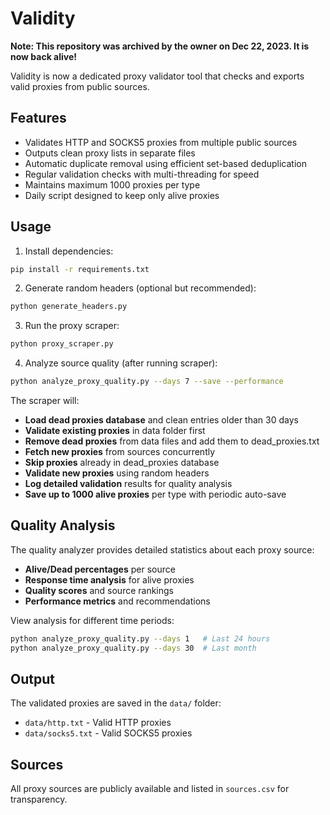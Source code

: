 # Validity

**Note: This repository was archived by the owner on Dec 22, 2023. It is now back alive!**

Validity is now a dedicated proxy validator tool that checks and exports valid proxies from public sources.

## Features

- Validates HTTP and SOCKS5 proxies from multiple public sources
- Outputs clean proxy lists in separate files
- Automatic duplicate removal using efficient set-based deduplication
- Regular validation checks with multi-threading for speed
- Maintains maximum 1000 proxies per type
- Daily script designed to keep only alive proxies

## Usage

1. Install dependencies:

```bash
pip install -r requirements.txt
```

2. Generate random headers (optional but recommended):

```bash
python generate_headers.py
```

3. Run the proxy scraper:

```bash
python proxy_scraper.py
```

4. Analyze source quality (after running scraper):

```bash
python analyze_proxy_quality.py --days 7 --save --performance
```

The scraper will:

- **Load dead proxies database** and clean entries older than 30 days
- **Validate existing proxies** in data folder first
- **Remove dead proxies** from data files and add them to dead_proxies.txt
- **Fetch new proxies** from sources concurrently
- **Skip proxies** already in dead_proxies database
- **Validate new proxies** using random headers
- **Log detailed validation** results for quality analysis
- **Save up to 1000 alive proxies** per type with periodic auto-save

## Quality Analysis

The quality analyzer provides detailed statistics about each proxy source:

- **Alive/Dead percentages** per source
- **Response time analysis** for alive proxies
- **Quality scores** and source rankings
- **Performance metrics** and recommendations

View analysis for different time periods:
```bash
python analyze_proxy_quality.py --days 1   # Last 24 hours
python analyze_proxy_quality.py --days 30  # Last month
```

## Output

The validated proxies are saved in the `data/` folder:

- `data/http.txt` - Valid HTTP proxies
- `data/socks5.txt` - Valid SOCKS5 proxies

## Sources

All proxy sources are publicly available and listed in `sources.csv` for transparency.
